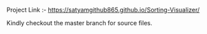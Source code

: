 Project Link :- https://satyamgithub865.github.io/Sorting-Visualizer/

Kindly checkout the master branch for source files.
